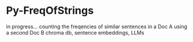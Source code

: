 # Py-FreqOfStrings
in progress...
counting the freqencies of similar sentences in a Doc A using a second Doc B
chroma db, sentence embeddings, LLMs
